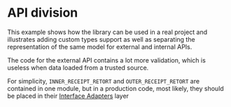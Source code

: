 # API division

This example shows how the library can be used in a real project
and illustrates adding custom types support
as well as separating the representation of the same model for external and internal APIs.

The code for the external API contains a lot more validation,
which is useless when data loaded from a trusted source.

For simplicity, `INNER_RECEIPT_RETORT` and `OUTER_RECEIPT_RETORT` are contained in one module,
but in a production code, most likely, they should be placed in their
[Interface Adapters](https://blog.cleancoder.com/uncle-bob/2012/08/13/the-clean-architecture.html) layer
